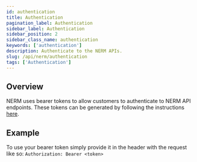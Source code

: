 ```yaml
---
id: authentication
title: Authentication
pagination_label: Authentication
sidebar_label: Authentication
sidebar_position: 2
sidebar_class_name: authentication
keywords: ['authentication']
description: Authenticate to the NERM APIs.
slug: /api/nerm/authentication
tags: ['Authentication']
---
```


## Overview

NERM uses bearer tokens to allow customers to authenticate to NERM API endpoints. These tokens can be generated by following the instructions [here](https://documentation.sailpoint.com/ne-admin/help/setup/api.html).

## Example

To use your bearer token simply provide it in the header with the request like so: `Authorization: Bearer <token>`
